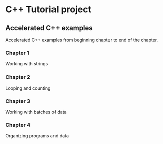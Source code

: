 # C++ Tutorial project
## Accelerated C++ examples
Accelerated C++ examples from beginning chapter to end of the chapter.
### Chapter 1
Working with strings
### Chapter 2
Looping and counting
### Chapter 3
Working with batches of data
### Chapter 4
Organizing programs and data
